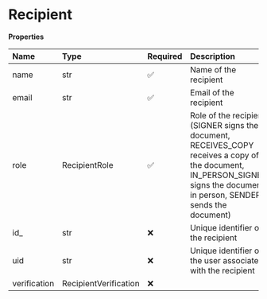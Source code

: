 # Recipient

**Properties**

| Name         | Type                  | Required | Description                                                                                                                                                                |
| :----------- | :-------------------- | :------- | :------------------------------------------------------------------------------------------------------------------------------------------------------------------------- |
| name         | str                   | ✅       | Name of the recipient                                                                                                                                                      |
| email        | str                   | ✅       | Email of the recipient                                                                                                                                                     |
| role         | RecipientRole         | ✅       | Role of the recipient (SIGNER signs the document, RECEIVES_COPY receives a copy of the document, IN_PERSON_SIGNER signs the document in person, SENDER sends the document) |
| id\_         | str                   | ❌       | Unique identifier of the recipient                                                                                                                                         |
| uid          | str                   | ❌       | Unique identifier of the user associated with the recipient                                                                                                                |
| verification | RecipientVerification | ❌       |                                                                                                                                                                            |
